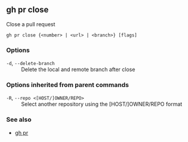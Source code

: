 

## gh pr close

Close a pull request

```
gh pr close {<number> | <url> | <branch>} [flags]
```

### Options


<dl class="flags">
	<dt><code>-d</code>, <code>--delete-branch</code></dt>
	<dd>Delete the local and remote branch after close</dd>
</dl>


### Options inherited from parent commands


<dl class="flags">
	<dt><code>-R</code>, <code>--repo &lt;[HOST/]OWNER/REPO&gt;</code></dt>
	<dd>Select another repository using the [HOST/]OWNER/REPO format</dd>
</dl>


### See also

* [gh pr](./gh_pr)
